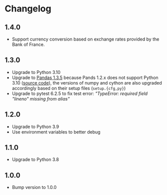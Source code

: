 # Changelog

## 1.4.0

* Support currency conversion based on exchange rates provided by the Bank of
  France.

## 1.3.0

* Upgrade to Python 3.10
* Upgrade to [Pandas 1.3.5](https://github.com/pandas-dev/pandas/blob/1.3.x/setup.py)
  because Pands 1.2.x does not support Python 3.10 ([source
  code](https://github.com/pandas-dev/pandas/blob/1.2.x/setup.py#L182-L186)),
  the versions of numpy and cython are also upgraded accordingly based on their
  setup files (`setup.{cfg,py}`)
* Upgrade to pytest 6.2.5 to fix test error:
  _"TypeError: required field "lineno" missing from alias"_

## 1.2.0

* Upgrade to Python 3.9
* Use environment variables to better debug

## 1.1.0

* Upgrade to Python 3.8

## 1.0.0

* Bump version to 1.0.0
